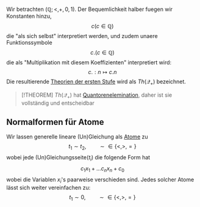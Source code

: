 
Wir betrachten $(\mathbb Q; <, +, 0, 1)$. Der Bequemlichkeit halber fuegen wir Konstanten hinzu, 
$$c (c\in \mathbb Q)$$
die "als sich selbst" interpretiert werden, und zudem unaere Funktionssymbole
$$c. (c\in\mathbb Q)$$
die als "Multiplikation mit diesem Koeffizienten" interpretiert wird:
$$c. : n\mapsto c.n$$
Die resultierende [Theorien der ersten Stufe](Theorien%20der%20ersten%20Stufe.md) wird als $Th(\mathcal Q_+)$ bezeichnet.

>[!THEOREM]
>$Th(\mathcal Q_+)$ hat [Quantorenelemination](Quantorenelemination.md), daher ist sie vollständig und entscheidbar

## Normalformen für Atome

Wir lassen generelle lineare (Un)Gleichung als [Atome](Logik/Atom.md) zu
$$t_1 \sim t_2, \qquad \sim \in \lbrace <, >, =\rbrace$$
wobei jede (Un)Gleichungsseite($t_i$) die folgende Form hat
$$c_1 x_1 + \dots c_nx_n + c_0$$
wobei die Variablen $x_i$'s paarweise verschieden sind.
Jedes solcher Atome lässt sich weiter vereinfachen zu:
$$t_1\sim 0, \qquad \sim\in\lbrace <,>,=\rbrace$$
